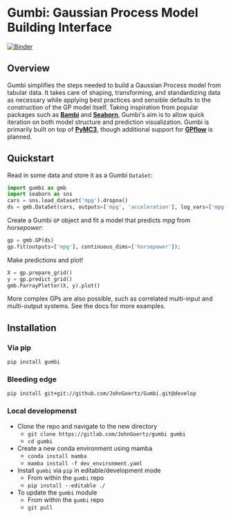 # Gumbi: Gaussian Process Model Building Interface

[![Binder](https://mybinder.org/badge_logo.svg)](https://mybinder.org/v2/gh/JohnGoertz/Gumbi/HEAD)

## Overview

Gumbi simplifies the steps needed to build a Gaussian Process model from tabular data. It takes care of shaping,
transforming, and standardizing data as necessary while applying best practices and sensible defaults to the
construction of the GP model itself. Taking inspiration from popular packages such as
__[Bambi](https://bambinos.github.io/bambi/main/index.html)__ and __[Seaborn](https://seaborn.pydata.org/index.html)__,
Gumbi's aim is to allow quick iteration on both model structure and prediction visualization. Gumbi is primarily built
on top of __[PyMC3](https://docs.pymc.io/)__, though additional support for __[GPflow](https://gpflow.readthedocs.io/)__
is planned.

## Quickstart

Read in some data and store it as a Gumbi `DataSet`:

```python
import gumbi as gmb
import seaborn as sns
cars = sns.load_dataset('mpg').dropna()
ds = gmb.DataSet(cars, outputs=['mpg', 'acceleration'], log_vars=['mpg', 'acceleration', 'weight', 'horsepower', 'displacement'])
```

Create a Gumbi `GP` object and fit a model that predicts *mpg* from *horsepower*:

```python
gp = gmb.GP(ds)
gp.fit(outputs=['mpg'], continuous_dims=['horsepower']);
```

Make predictions and plot!

```python
X = gp.prepare_grid()
y = gp.predict_grid()
gmb.ParrayPlotter(X, y).plot()
```

More complex GPs are also possible, such as correlated multi-input and multi-output systems. See the docs for more examples.

## Installation

### Via pip

    pip install gumbi

### Bleeding edge

    pip install git+git://github.com/JohnGoertz/Gumbi.git@develop

### Local developmenst

* Clone the repo and navigate to the new directory
  * `git clone https://gitlab.com/JohnGoertz/gumbi gumbi`
  * `cd gumbi`
* Create a new conda environment using mamba
  * `conda install mamba`
  * `mamba install -f dev_environment.yaml`
* Install `gumbi` via `pip` in editable/development mode
  * From within the `gumbi` repo
  * `pip install --editable ./`
* To update the `gumbi` module
  * From within the `gumbi` repo
  * `git pull`
